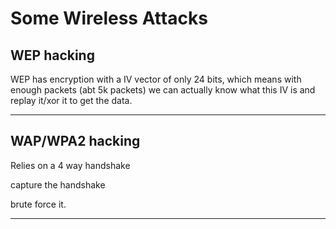 # Some Wireless Attacks
## WEP hacking

WEP has encryption with a IV vector of only 24 bits, which means with enough packets (abt 5k packets) we can actually know what this IV is and replay it/xor it to get the data.

---

## WAP/WPA2 hacking

Relies on a 4 way handshake

capture the handshake

brute force it.

---
